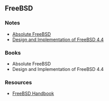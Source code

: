 ## FreeBSD

### Notes

- [Absolute FreeBSD](absfreebsd/index.md)
- [Design and Implementation of FreeBSD 4.4](implement/index.md)

### Books

- Absolute FreeBSD
- Design and Implementation of FreeBSD 4.4

### Resources

- [FreeBSD Handbook](https://docs.freebsd.org/en/books/handbook/)
